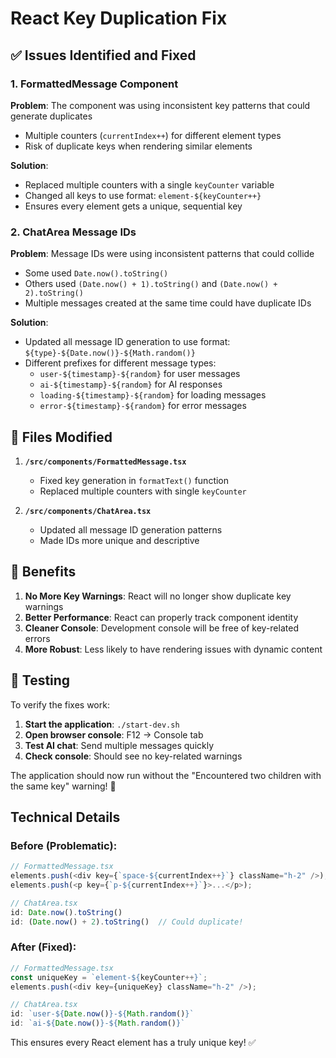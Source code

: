 # React Key Duplication Fix

## ✅ Issues Identified and Fixed

### 1. **FormattedMessage Component**
**Problem**: The component was using inconsistent key patterns that could generate duplicates
- Multiple counters (`currentIndex++`) for different element types
- Risk of duplicate keys when rendering similar elements

**Solution**: 
- Replaced multiple counters with a single `keyCounter` variable
- Changed all keys to use format: `element-${keyCounter++}`
- Ensures every element gets a unique, sequential key

### 2. **ChatArea Message IDs**
**Problem**: Message IDs were using inconsistent patterns that could collide
- Some used `Date.now().toString()`
- Others used `(Date.now() + 1).toString()` and `(Date.now() + 2).toString()`
- Multiple messages created at the same time could have duplicate IDs

**Solution**: 
- Updated all message ID generation to use format: `${type}-${Date.now()}-${Math.random()}`
- Different prefixes for different message types:
  - `user-${timestamp}-${random}` for user messages
  - `ai-${timestamp}-${random}` for AI responses
  - `loading-${timestamp}-${random}` for loading messages
  - `error-${timestamp}-${random}` for error messages

## 🔧 Files Modified

1. **`/src/components/FormattedMessage.tsx`**
   - Fixed key generation in `formatText()` function
   - Replaced multiple counters with single `keyCounter`

2. **`/src/components/ChatArea.tsx`**
   - Updated all message ID generation patterns
   - Made IDs more unique and descriptive

## 🎯 Benefits

1. **No More Key Warnings**: React will no longer show duplicate key warnings
2. **Better Performance**: React can properly track component identity
3. **Cleaner Console**: Development console will be free of key-related errors
4. **More Robust**: Less likely to have rendering issues with dynamic content

## 🚀 Testing

To verify the fixes work:

1. **Start the application**: `./start-dev.sh`
2. **Open browser console**: F12 → Console tab
3. **Test AI chat**: Send multiple messages quickly
4. **Check console**: Should see no key-related warnings

The application should now run without the "Encountered two children with the same key" warning! 🎉

## Technical Details

### Before (Problematic):
```typescript
// FormattedMessage.tsx
elements.push(<div key={`space-${currentIndex++}`} className="h-2" />);
elements.push(<p key={`p-${currentIndex++}`}>...</p>);

// ChatArea.tsx  
id: Date.now().toString()
id: (Date.now() + 2).toString()  // Could duplicate!
```

### After (Fixed):
```typescript
// FormattedMessage.tsx
const uniqueKey = `element-${keyCounter++}`;
elements.push(<div key={uniqueKey} className="h-2" />);

// ChatArea.tsx
id: `user-${Date.now()}-${Math.random()}`
id: `ai-${Date.now()}-${Math.random()}`
```

This ensures every React element has a truly unique key! ✅
